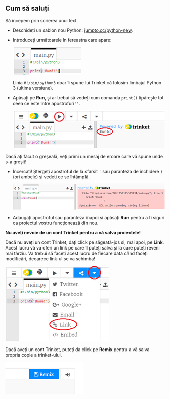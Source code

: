 ## Cum să saluți

Să începem prin scrierea unui text.

+ Deschideți un șablon nou Python: <a href="http://jumpto.cc/python-new" target="_blank">jumpto.cc/python-new</a>.

+ Introduceți următoarele în fereastra care apare:
    
    ![captură de ecran](images/me-hi.png)
    
    Linia `#!/bin/python3` doar îi spune lui Trinket că folosim limbajul Python 3 (ultima versiune).

+ Apăsați pe **Run**, și ar trebui să vedeți cum comanda `print()` tipărește tot ceea ce este între apostrofuri`''`.
    
    ![captură de ecran](images/me-hi-test.png)

Dacă ați făcut o greșeală, veți primi un mesaj de eroare care vă spune unde s-a greșit!

+ Încercați! Ștergeți apostroful de la sfârșit `'` sau paranteza de închidere `)` (ori ambele) și vedeți ce se întâmplă.
    
    ![captură de ecran](images/me-syntax.png)

+ Adaugați apostroful sau paranteza înapoi și apăsați **Run** pentru a fi siguri ca proiectul vostru funcționează din nou.

**Nu aveți nevoie de un cont Trinket pentru a vă salva proiectele!**

Dacă nu aveți un cont Trinket, dați click pe săgeată-jos și, mai apoi, pe **Link**. Acest lucru vă va oferi un link pe care îl puteți salva și la care puteți reveni mai târziu. Va trebui să faceți acest lucru de fiecare dată când faceți modificări, deoarece link-ul se va schimba!

![captură de ecran](images/me-link.png)

Dacă aveți un cont Trinket, puteți da click pe **Remix** pentru a vă salva propria copie a trinket-ului.

![captură de ecran](images/me-remix.png)